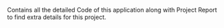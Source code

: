 Contains all the detailed Code of this application along with Project Report to find extra details for this project.
